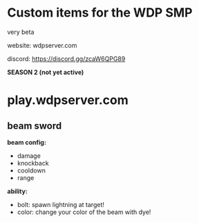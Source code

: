 # Custom items for the WDP SMP
very beta

website: wdpserver.com

discord: https://discord.gg/zcaW6QPG89

**SEASON 2 (not yet active)**

# play.wdpserver.com

## beam sword
**beam config:**
 - damage
 - knockback
 - cooldown
 - range

**ability:**
- bolt: spawn lightning at target!
- color: change your color of the beam with dye!
